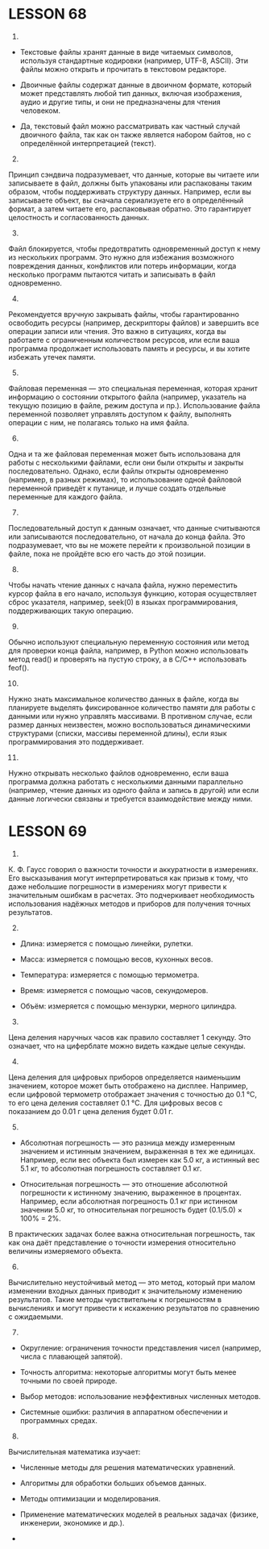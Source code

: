 # LESSON 68

1. 

- Текстовые файлы хранят данные в виде читаемых символов, используя стандартные кодировки (например, UTF-8, ASCII). Эти файлы можно открыть и прочитать в текстовом редакторе.

- Двоичные файлы содержат данные в двоичном формате, который может представлять любой тип данных, включая изображения, аудио и другие типы, и они не предназначены для чтения человеком.

- Да, текстовый файл можно рассматривать как частный случай двоичного файла, так как он также является набором байтов, но с определённой интерпретацией (текст).

2. 

Принцип сэндвича подразумевает, что данные, которые вы читаете или записываете в файл, должны быть упакованы или распакованы таким образом, чтобы поддерживать структуру данных. Например, если вы записываете объект, вы сначала сериализуете его в определённый формат, а затем читаете его, распаковывая обратно. Это гарантирует целостность и согласованность данных.

3. 

Файл блокируется, чтобы предотвратить одновременный доступ к нему из нескольких программ. Это нужно для избежания возможного повреждения данных, конфликтов или потерь информации, когда несколько программ пытаются читать и записывать в файл одновременно.

4. 

Рекомендуется вручную закрывать файлы, чтобы гарантированно освободить ресурсы (например, дескрипторы файлов) и завершить все операции записи или чтения. Это важно в ситуациях, когда вы работаете с ограниченным количеством ресурсов, или если ваша программа продолжает использовать память и ресурсы, и вы хотите избежать утечек памяти.

5. 

Файловая переменная — это специальная переменная, которая хранит информацию о состоянии открытого файла (например, указатель на текущую позицию в файле, режим доступа и пр.). Использование файла переменной позволяет управлять доступом к файлу, выполнять операции с ним, не полагаясь только на имя файла.

6. 

Одна и та же файловая переменная может быть использована для работы с несколькими файлами, если они были открыты и закрыты последовательно. Однако, если файлы открыты одновременно (например, в разных режимах), то использование одной файловой переменной приведёт к путанице, и лучше создать отдельные переменные для каждого файла.

7. 

Последовательный доступ к данным означает, что данные считываются или записываются последовательно, от начала до конца файла. Это подразумевает, что вы не можете перейти к произвольной позиции в файле, пока не пройдёте всю его часть до этой позиции.

8. 

Чтобы начать чтение данных с начала файла, нужно переместить курсор файла в его начало, используя функцию, которая осуществляет сброс указателя, например, seek(0) в языках программирования, поддерживающих такую операцию.

9. 

Обычно используют специальную переменную состояния или метод для проверки конца файла, например, в Python можно использовать метод read() и проверять на пустую строку, а в C/C++ использовать feof().

10.
   
Нужно знать максимальное количество данных в файле, когда вы планируете выделять фиксированное количество памяти для работы с данными или нужно управлять массивами. В противном случае, если размер данных неизвестен, можно воспользоваться динамическими структурами (списки, массивы переменной длины), если язык программирования это поддерживает.

11.
  
Нужно открывать несколько файлов одновременно, если ваша программа должна работать с несколькими данными параллельно (например, чтение данных из одного файла и запись в другой) или если данные логически связаны и требуется взаимодействие между ними.

# LESSON 69

1.

К. Ф. Гаусс говорил о важности точности и аккуратности в измерениях. Его высказывания могут интерпретироваться как призыв к тому, что даже небольшие погрешности в измерениях могут привести к значительным ошибкам в расчетах. Это подчеркивает необходимость использования надёжных методов и приборов для получения точных результатов.

2. 

- Длина: измеряется с помощью линейки, рулетки.

- Масса: измеряется с помощью весов, кухонных весов.

- Температура: измеряется с помощью термометра.

- Время: измеряется с помощью часов, секундомеров.

- Объём: измеряется с помощью мензурки, мерного цилиндра.

3. 

Цена деления наручных часов как правило составляет 1 секунду. Это означает, что на циферблате можно видеть каждые целые секунды.

4. 

Цена деления для цифровых приборов определяется наименьшим значением, которое может быть отображено на дисплее. Например, если цифровой термометр отображает значения с точностью до 0.1 °C, то его цена деления составляет 0.1 °C. Для цифровых весов с показанием до 0.01 г цена деления будет 0.01 г.

5. 

- Абсолютная погрешность — это разница между измеренным значением и истинным значением, выраженная в тех же единицах. Например, если вес объекта был измерен как 5.0 кг, а истинный вес 5.1 кг, то абсолютная погрешность составляет 0.1 кг.

- Относительная погрешность — это отношение абсолютной погрешности к истинному значению, выраженное в процентах. Например, если абсолютная погрешность 0.1 кг при истинном значении 5.0 кг, то относительная погрешность будет (0.1/5.0) × 100% = 2%.

В практических задачах более важна относительная погрешность, так как она даёт представление о точности измерения относительно величины измеряемого объекта.

6. 

Вычислительно неустойчивый метод — это метод, который при малом изменении входных данных приводит к значительному изменению результатов. Такие методы чувствительны к погрешностям в вычислениях и могут привести к искажению результатов по сравнению с ожидаемыми.

7.

- Округление: ограничения точности представления чисел (например, числа с плавающей запятой).

- Точность алгоритма: некоторые алгоритмы могут быть менее точными по своей природе.

- Выбор методов: использование неэффективных численных методов.

- Системные ошибки: различия в аппаратном обеспечении и программных средах.

8. 

Вычислительная математика изучает:

- Численные методы для решения математических уравнений.

- Алгоритмы для обработки больших объемов данных.

- Методы оптимизации и моделирования.

- Применение математических моделей в реальных задачах (физике, инженерии, экономике и др.).
- 
